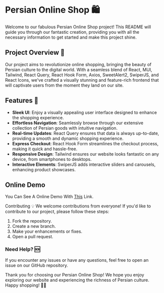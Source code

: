 # Persian Online Shop 🛍️

Welcome to our fabulous Persian Online Shop project! This README will guide you through our fantastic creation, providing you with all the necessary information to get started and make this project shine.

## Project Overview 🌟

Our project aims to revolutionize online shopping, bringing the beauty of Persian culture to the digital world. With a seamless blend of React, MUI, Tailwind, React Query, React Hook Form, Axios, SweetAlert2, SwiperJS, and React Icons, we've crafted a visually stunning and feature-rich frontend that will captivate users from the moment they land on our site.

## Features 🚀

- **Sleek UI**: Enjoy a visually appealing user interface designed to enhance the shopping experience.
- **Effortless Navigation**: Seamlessly browse through our extensive collection of Persian goods with intuitive navigation.
- **Real-time Updates**: React Query ensures that data is always up-to-date, providing a smooth and dynamic shopping experience.
- **Express Checkout**: React Hook Form streamlines the checkout process, making it quick and hassle-free.
- **Responsive Design**: Tailwind ensures our website looks fantastic on any device, from smartphones to desktops.
- **Interactive Elements**: SwiperJS adds interactive sliders and carousels, enhancing product showcases.

## Online Demo

You Can See A Online Demo With <a href="https://online-shop-react-app.vercel.app">This</a> Link.

Contributing 💡
We welcome contributions from everyone! If you'd like to contribute to our project, please follow these steps:

1. Fork the repository.
2. Create a new branch.
3. Make your enhancements or fixes.
4. Open a pull request.

### Need Help? 🆘

If you encounter any issues or have any questions, feel free to open an issue on our GitHub repository.

Thank you for choosing our Persian Online Shop! We hope you enjoy exploring our website and experiencing the richness of Persian culture. Happy shopping! 🌟🛒
